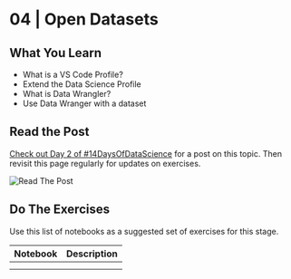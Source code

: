 # 04 | Open Datasets

## What You Learn
- What is a VS Code Profile?
- Extend the Data Science Profile
- What is Data Wrangler?
- Use Data Wranger with a dataset

## Read the Post

[Check out Day 2 of #14DaysOfDataScience](https://30daysof.github.io/data-science-day/week-2/2-vscode/) for a post on this topic. Then revisit this page regularly for updates on exercises.

![Read The Post](https://30daysof.github.io/data-science-day/_astro/DatatScienceDay-DevTools-2.IDWIV_F__1oytri.webp)

## Do The Exercises

Use this list of notebooks as a suggested set of exercises for this stage. 

| Notebook | Description |
| --- | --- |
| | |
| | |